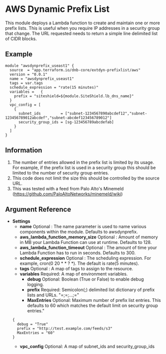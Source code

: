AWS Dynamic Prefix List
=============

This module deploys a Lambda function to create and maintain one or more prefix lists.
This is useful when you require IP addresses in a security group that change.
The URL requested needs to return a simple line delimited list of CIDR blocks.

Example
------------
```
module "awsdynprefix_useast1" {
  source  = "app.terraform.io/dnb-core/extdyn-prefixlist/aws"
  version = "0.0.1"
  name = "awsdynprefix_useast1"
  tags = var.tags
  schedule_expression = "rate(15 minutes)"
  variables =   {
    prefix = "siteshield=${module.SiteShield.lb_dns_name}"
  }
  vpc_config = [
    {
      subnet_ids         = ["subnet-1234567890abcdef12","subnet-123456789012abcdef","subnet-abcdef123456789012"]
      security_group_ids = [sg-123456789abcdefab]
    }
  ]
}
```
Information
------------
1. The number of entries allowed in the prefix list is limited by its usage. For example, if the prefix list is used in a security group this should be limited to the number of security group entries.
2. This code does not limit the size this should be controlled by the source URL.
3. This was tested with a feed from Palo Alto's Minemeld (https://github.com/PaloAltoNetworks/minemeld/wiki)

Argument Reference
------------
* **Settings**
   * **name** Optional : The name parameter is used to name various components within the module. Defaults to awsdynprefix.
   * **aws_lambda_function_memory_size** Optional : Amount of memory in MB your Lambda Function can use at runtime. Defaults to 128.
   * **aws_lambda_function_timeout** Optional : The amount of time your Lambda Function has to run in seconds. Defaults to 300.
   * **schedule_expression** Optional : The scheduling expression. For example, cron(0 20 * * ? *). The default is rate(5 minutes).
   * **tags** Optional : A map of tags to assign to the resource.
   * **variables** Required: A map of environment variables.
     * **debug** Optional: Boolean (True or False) to enable debug logging.
     * **prefix** Required: Semicolon(;) delimited list dictionary of prefix lists and URLs. "<name1>=<url1>;<name2>=<url2>;...;<nameN>=<urlN>"
     * **MaxEntries** Optional: Maximum number of prefix list entries. This defaults to 60 which matches the default limit on security group entries."
   ```
   {
     debug = "True"
     prefix = "http://test.example.com/feeds/s3"
     MaxEntries = "60"
   }
   ```
   * **vpc_config** Optional: A map of subnet_ids and security_group_ids
